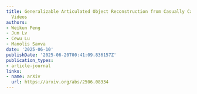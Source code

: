 ```yaml
---
title: Generalizable Articulated Object Reconstruction from Casually Captured RGBD
  Videos
authors:
- Weikun Peng
- Jun Lv
- Cewu Lu
- Manolis Savva
date: '2025-06-10'
publishDate: '2025-06-20T00:41:09.836157Z'
publication_types:
- article-journal
links:
- name: arXiv
  url: https://arxiv.org/abs/2506.08334
---
```

